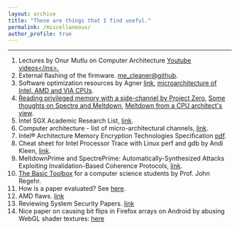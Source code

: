 ```yaml
---
layout: archive
title: "These are things that I find useful."
permalink: /miscellaneous/
author_profile: true
---
```


---
1. Lectures by Onur Mutlu on Computer Architecture <ins>[Youtube videos](https://www.youtube.com/playlist?list=PL5Q2soXY2Zi9OhoVQBXYFIZywZXCPl4M_)</ins>.
1. External flashing of the firmware. <ins>[me_cleaner@github](https://github.com/corna/me_cleaner/wiki/External-flashing)</ins>.
1. Software optimization resources by Agner <ins>[link](http://agner.org/optimize/)</ins>, <ins>[microarchitecture of Intel, AMD and VIA CPUs](http://agner.org/optimize/microarchitecture.pdf)</ins>.
1. <ins>[Reading privileged memory with a side-channel by Project Zero](https://googleprojectzero.blogspot.ca/2018/01/reading-privileged-memory-with-side.html)</ins>, <ins>[Some thoughts on Spectre and Meltdown](http://www.daemonology.net/blog/2018-01-17-some-thoughts-on-spectre-and-meltdown.html)</ins>, <ins>[Meltdown from a CPU architect's view](https://www.realworldtech.com/forum/?threadid=174129&curpostid=174159)</ins>.
1. Intel SGX Academic Research List, <ins>[link](https://software.intel.com/en-us/sgx/academic-research)</ins>.
1. Computer architecture - list of micro-architectural channels, <ins>[link](https://github.com/MattPD/cpplinks/blob/master/comparch.micro.channels.md)</ins>.
1. Intel® Architecture Memory Encryption Technologies Specification <ins>[pdf](https://software.intel.com/sites/default/files/managed/a5/16/Multi-Key-Total-Memory-Encryption-Spec.pdf)</ins>.
1. Cheat sheet for Intel Processor Trace with Linux perf and gdb by Andi Kleen, <ins>[link](http://halobates.de/blog/p/410)</ins>.
1. MeltdownPrime and SpectrePrime: Automatically-Synthesized Attacks Exploiting Invalidation-Based Coherence Protocols, <ins>[link](https://arxiv.org/abs/1802.03802)</ins>.
1. <ins>[The Basic Toolbox](https://blog.regehr.org/archives/1578)</ins> for a computer science students by Prof. John Regehr.
1. How is a paper evaluated? See <ins>[here](https://nebelwelt.net/blog/20180303-PCexperience.html)</ins>.
1. AMD flaws. [link](https://safefirmware.com/amdflaws_whitepaper.pdf)
1. Reviewing System Security Papers. [link](https://www.sigarch.org/reviewing-system-security-papers/)
1. Nice paper on causing bit flips in Firefox arrays on Android by abusing WebGL shader textures: [here](https://csdl.computer.org/csdl/proceedings/sp/2018/4353/00/435301a357.pdf)
